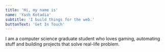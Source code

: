 ```yaml
---
title: 'Hi, my name is'
name: 'Yash Kotadia'
subtitle: 'I build things for the web.'
buttonText: 'Get In Touch'
---
```


I am a computer science graduate student who loves gaming, automating stuff and building projects that solve real-life problem.